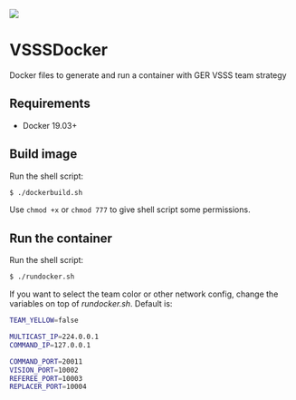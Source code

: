 ![](https://img.shields.io/github/workflow/status/rodrigocaus/VSSSDocker/CI/master)

# VSSSDocker

Docker files to generate and run a container with GER VSSS team strategy

## Requirements

 - Docker 19.03+

## Build image

Run the shell script:
```bash
$ ./dockerbuild.sh
```
Use `chmod +x` or `chmod 777` to give shell script some permissions.

## Run the container

Run the shell script:
```bash
$ ./rundocker.sh
```

If you want to select the team color or other network config,
change the variables on top of *rundocker.sh*. Default is:
```bash
TEAM_YELLOW=false

MULTICAST_IP=224.0.0.1
COMMAND_IP=127.0.0.1

COMMAND_PORT=20011
VISION_PORT=10002
REFEREE_PORT=10003
REPLACER_PORT=10004
```
